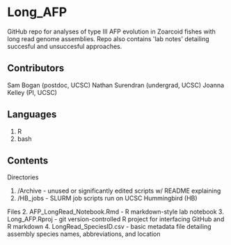 # Long_AFP
GitHub repo for analyses of type III AFP evolution in Zoarcoid fishes with long read genome assemblies. Repo also contains 'lab notes' detailing succesful and unsuccesful approaches.

## Contributors
Sam Bogan (postdoc, UCSC)
Nathan Surendran (undergrad, UCSC)
Joanna Kelley (PI, UCSC)

## Languages 
1. R
2. bash

## Contents
Directories
1. /Archive - unused or significantly edited scripts w/ README explaining
2. /HB_jobs - SLURM job scripts run on UCSC Hummingbird (HB)

Files
2. AFP_LongRead_Notebook.Rmd - R markdown-style lab notebook
3. Long_AFP.Rproj - git version-controlled R project for interfacing GitHub and R markdown
4. LongRead_SpeciesID.csv - basic metadata file detailing assembly species names, abbreviations, and location
